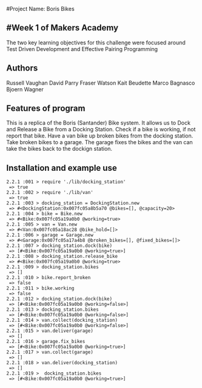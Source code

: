 #Project Name: Boris Bikes

#Week 1 of Makers Academy
--------------------------

The two key learning objectives for this challenge were focused around Test Driven Development and Effective Pairing Programming

Authors
--------

Russell Vaughan
David Parry
Fraser Watson
Kait Beudette
Marco Bagnasco
Bjoern Wagner

Features of program
--------------------

This is a replica of the Boris (Santander) Bike system. It allows us to Dock and Release a Bike from a Docking Station. Check if a 
bike is working, if not report that bike. Have a van bike up broken bikes from the docking station. Take broken bikes to a garage.
The garage fixes the bikes and the van can take the bikes back to the dockign station.

Installation and example use
----------------------------

```
2.2.1 :001 > require './lib/docking_station'
 => true 
2.2.1 :002 > require './lib/van'
 => true 
2.2.1 :003 > docking_station = DockingStation.new
 => #<DockingStation:0x007fc05a8b5a70 @bikes=[], @capacity=20> 
2.2.1 :004 > bike = Bike.new
 => #<Bike:0x007fc05a19a0b0 @working=true> 
2.2.1 :005 > van = Van.new
 => #<Van:0x007fc05a18ac28 @bike_hold=[]> 
2.2.1 :006 > garage = Garage.new
 => #<Garage:0x007fc05a17a4b8 @broken_bikes=[], @fixed_bikes=[]> 
2.2.1 :007 > docking_station.dock(bike)
 => [#<Bike:0x007fc05a19a0b0 @working=true>] 
2.2.1 :008 > docking_station.release_bike
 => #<Bike:0x007fc05a19a0b0 @working=true> 
2.2.1 :009 > docking_station.bikes
 => [] 
2.2.1 :010 > bike.report_broken
 => false 
2.2.1 :011 > bike.working
 => false 
2.2.1 :012 > docking_station.dock(bike)
 => [#<Bike:0x007fc05a19a0b0 @working=false>] 
2.2.1 :013 > docking_station.bikes
 => [#<Bike:0x007fc05a19a0b0 @working=false>] 
2.2.1 :014 > van.collect(docking_station)
 => [#<Bike:0x007fc05a19a0b0 @working=false>] 
2.2.1 :015 > van.deliver(garage)
 => [] 
2.2.1 :016 > garage.fix_bikes
 => [#<Bike:0x007fc05a19a0b0 @working=true>] 
2.2.1 :017 > van.collect(garage)
 => [] 
2.2.1 :018 > van.deliver(docking_station)
 => [] 
2.2.1 :019 >  docking_station.bikes
 => [#<Bike:0x007fc05a19a0b0 @working=true>] 